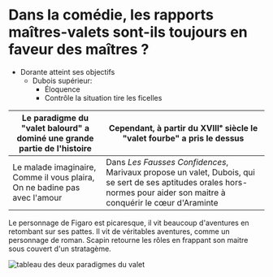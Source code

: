 
# Dans la comédie, les rapports maîtres-valets sont-ils toujours en faveur des maîtres ?

* Dorante atteint ses objectifs
	* Dubois supérieur:
		- Éloquence
		- Contrôle la situation tire les ficelles

| Le paradigme du "valet balourd" a dominé une grande partie de l'histoire | Cependant, à partir du XVIIIᵉ siècle le "valet fourbe" a pris le dessus |
|----|----|
| Le malade imaginaire, Comme il vous plaira, On ne badine pas avec l'amour | Dans *Les Fausses Confidences*, Marivaux propose un valet, Dubois, qui se sert de ses aptitudes orales hors-normes pour aider son maitre à conquérir le cœur d'Araminte|

Le personnage de Figaro est picaresque, il vit beaucoup d'aventures en retombant sur ses pattes. Il vit de véritables aventures, comme un personnage de roman. 
Scapin retourne les rôles en frappant son maitre sous couvert d'un stratagème. 


![tableau des deux paradigmes du valet](https://i.ibb.co/sK4Srz1/4-DD61420-2-B12-4360-B28-E-EFB9-D39-DF8-F6.jpg) 
<!--stackedit_data:
eyJoaXN0b3J5IjpbMzc5MDQyMzc5XX0=
-->